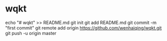# wqkt
echo "# wqkt" >> README.md
git init
git add README.md
git commit -m "first commit"
git remote add origin https://github.com/wenhaiqing/wqkt.git
git push -u origin master
